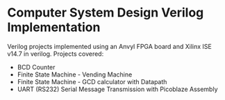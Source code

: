 # Computer System Design Verilog Implementation
Verilog projects implemented using an Anvyl FPGA board and Xilinx ISE v14.7 in verilog.
Projects covered:
* BCD Counter
* Finite State Machine - Vending Machine
* Finite State Machine - GCD calculator with Datapath
* UART (RS232) Serial Message Transmission with Picoblaze Assembly
 
